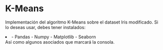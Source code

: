 # K-Means
Implementación del algoritmo K-Means sobre el dataset Iris modificado.
Si lo deseas usar, debes tener instalados:
<li>
  - Pandas
  - Numpy
  - Matplotlib
  - Seaborn
</li>
Así como algunos asociados que marcará la consola.
